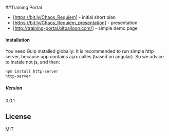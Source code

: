 ##Training Portal
* [https://bit.ly/Chaos_Requiem] - initial short plan
* [https://bit.ly/Chaos_Requiem_presentation] - presentation
* [http://training-portal.bitballoon.com/] - simple demo page

#### Installation
You need Gulp installed globally:
It is recommended to run simple http server, because app contains ajax calles (based on angular).
So we advice to instale not js, and then:
```sh
npm install http-server
http-server
```

##### Version
0.0.1

License
----
MIT
